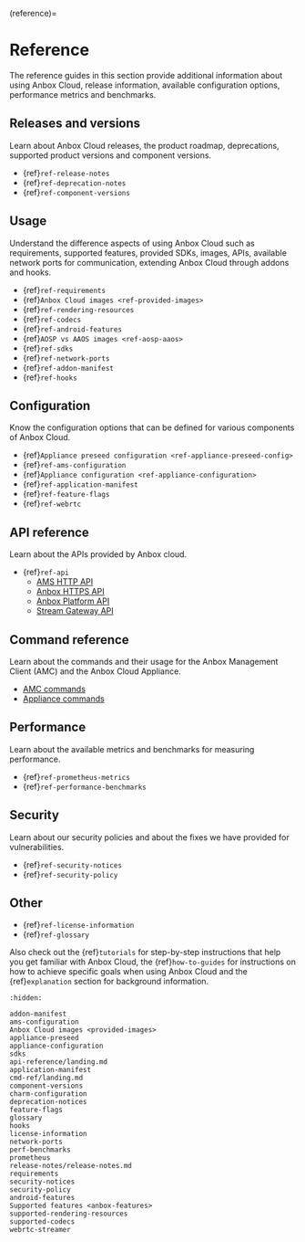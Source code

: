 (reference)=
# Reference

The reference guides in this section provide additional information about using Anbox Cloud, release information, available configuration options, performance metrics and benchmarks.

## Releases and versions

Learn about Anbox Cloud releases, the product roadmap, deprecations, supported product versions and component versions.

* {ref}`ref-release-notes`
* {ref}`ref-deprecation-notes`
* {ref}`ref-component-versions`

## Usage

Understand the difference aspects of using Anbox Cloud such as requirements, supported features, provided SDKs, images, APIs, available network ports for communication, extending Anbox Cloud through addons and hooks.

* {ref}`ref-requirements`
* {ref}`Anbox Cloud images <ref-provided-images>`
* {ref}`ref-rendering-resources`
* {ref}`ref-codecs`
* {ref}`ref-android-features`
* {ref}`AOSP vs AAOS images <ref-aosp-aaos>`
* {ref}`ref-sdks`
* {ref}`ref-network-ports`
* {ref}`ref-addon-manifest`
* {ref}`ref-hooks`

## Configuration

Know the configuration options that can be defined for various components of Anbox Cloud.

* {ref}`Appliance preseed configuration <ref-appliance-preseed-config>`
* {ref}`ref-ams-configuration`
* {ref}`Appliance configuration <ref-appliance-configuration>`
* {ref}`ref-application-manifest`
* {ref}`ref-feature-flags`
* {ref}`ref-webrtc`

## API reference

Learn about the APIs provided by Anbox cloud.

* {ref}`ref-api`
  - [AMS HTTP API](https://documentation.ubuntu.com/anbox-cloud/en/latest/reference/api-reference/ams-api/)
  - [Anbox HTTPS API](https://documentation.ubuntu.com/anbox-cloud/en/latest/reference/api-reference/anbox-https-api/)
  - [Anbox Platform API](https://canonical.github.io/anbox-cloud.github.com/latest/anbox-platform-sdk/)
  - [Stream Gateway API](https://documentation.ubuntu.com/anbox-cloud/en/latest/reference/api-reference/gateway-api/)


## Command reference

Learn about the commands and their usage for the Anbox Management Client (AMC) and the Anbox Cloud Appliance.

* [AMC commands](./cmd-ref/amc/ams.amc.md)
* [Appliance commands](./cmd-ref/appliance/anbox-cloud-appliance.md)

## Performance

Learn about the available metrics and benchmarks for measuring performance.

* {ref}`ref-prometheus-metrics`
* {ref}`ref-performance-benchmarks`

## Security

Learn about our security policies and about the fixes we have provided for vulnerabilities.

* {ref}`ref-security-notices`
* {ref}`ref-security-policy`

## Other

* {ref}`ref-license-information`
* {ref}`ref-glossary`

Also check out the {ref}`tutorials` for step-by-step instructions that help you get familiar with Anbox Cloud, the {ref}`how-to-guides` for instructions on how to achieve specific goals when using Anbox Cloud and the {ref}`explanation` section for background information.

```{toctree}
:hidden:

addon-manifest
ams-configuration
Anbox Cloud images <provided-images>
appliance-preseed
appliance-configuration
sdks
api-reference/landing.md
application-manifest
cmd-ref/landing.md
component-versions
charm-configuration
deprecation-notices
feature-flags
glossary
hooks
license-information
network-ports
perf-benchmarks
prometheus
release-notes/release-notes.md
requirements
security-notices
security-policy
android-features
Supported features <anbox-features>
supported-rendering-resources
supported-codecs
webrtc-streamer
```
